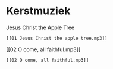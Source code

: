 # Kerstmuziek
Jesus Christ the Apple Tree

```audio-player
[[01 Jesus Christ the apple tree.mp3]]
```

[[02 O come, all faithful.mp3]]
``` audio-player
[[02 O come, all faithful.mp3]]
```
```
